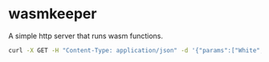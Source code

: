 # wasmkeeper

A simple http server that runs wasm functions.

```bash
curl -X GET -H "Content-Type: application/json" -d '{"params":["White", "Hank"]}' localhost:10086/func
```
